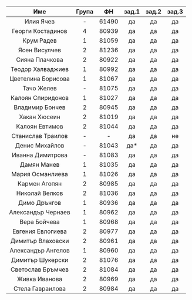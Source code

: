 |         Име        | Група |   ФН  | зад.1 | зад.2 | зад.3 |
|:------------------:|:-----:|:-----:|:-----:|:-----:|:-----:|
|      Илия Ячев     |   -   | 61490 |   да  |   да  |   да  |
|  Георги Костадинов |   4   | 80939 |   да  |   да  |   да  |
|     Крум Радев     |   1   | 81059 |   да  |   да  |   да  |
|    Ясен Висулчев   |   2   | 81236 |   да  |   да  |   да  |
|   Сияна Плачкова   |   2   | 80922 |   да  |   да  |   да  |
|  Теодор Халваджиев |   1   | 80992 |   да  |   да  |   да  |
| Цветелина Борисова |   1   | 81067 |   да  |   да  |   да  |
|     Тачо Желев     |   -   | 81075 |   да  |   да  |   да  |
|  Калоян Спиридонов |   1   | 81027 |   да  |   да  |   да  |
|   Владимир Бончев  |   2   | 80945 |   да  |   да  |   да  |
|    Хакан Хюсеин    |   2   | 81019 |   да  |   да  |   да  |
|   Калоян Евтимов   |   2   | 81044 |   да  |   да  |   да  |
|  Станислав Траилов |   -   |   -   |   да  |   да  |   не  |
|   Денис Михайлов   |   -   | 81043 |  да*  |   да  |   да  |
|  Иванна Димитрова  |   -   | 81083 |   да  |   да  |   да  |
|     Дамян Манев    |   1   | 81035 |   да  |   да  |   да  |
|  Мария Османлиева  |   1   | 81026 |   да  |   да  |   да  |
|    Кармен Агопян   |   2   | 80985 |   да  |   да  |   да  |
|   Николай Велков   |   2   | 81036 |   да  |   да  |   да  |
|    Димо Дрънгов    |   1   | 80936 |   да  |   да  |   да  |
| Александър Чернаев |   1   | 80962 |   да  |   да  |   да  |
|    Вера Бойчева    |   1   | 80968 |   да  |   да  |   да  |
|  Евгения Евлогиева |   2   | 80977 |   да  |   да  |   да  |
|  Димитър Влаховски |   2   | 80961 |   да  |   да  |   да  |
| Александър Ангелов |   1   | 80960 |   да  |   да  |   да  |
|  Димитър Шукерски  |   2   | 81076 |   да  |   да  |   да  |
|  Светослав Бръмчев |   2   | 81084 |   да  |   да  |   да  |
|    Живка Иванова   |   2   | 80969 |   да  |   да  |   да  |
|  Стела Гавраилова  |   2   | 80984 |   да  |   да  |   да  |
